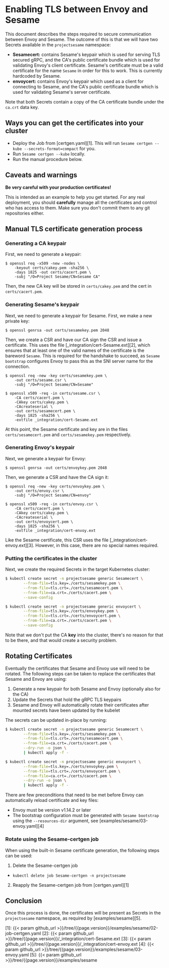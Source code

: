 # Enabling TLS between Envoy and Sesame

This document describes the steps required to secure communication between Envoy and Sesame.
The outcome of this is that we will have two Secrets available in the `projectsesame` namespace:

- **Sesamecert:** contains Sesame's keypair which is used for serving TLS secured gRPC, and the CA's public certificate bundle which is used for validating Envoy's client certificate.
Sesame's certificate must be a valid certificate for the name `Sesame` in order for this to work.
This is currently hardcoded by Sesame.
- **envoycert:** contains Envoy's keypair which used as a client for connecting to Sesame, and the CA's public certificate bundle which is used for validating Sesame's server certificate.

Note that both Secrets contain a copy of the CA certificate bundle under the `ca.crt` data key.

## Ways you can get the certificates into your cluster

- Deploy the Job from [certgen.yaml][1].
This will run `Sesame certgen --kube --secrets-format=compact` for you.
- Run `Sesame certgen --kube` locally.
- Run the manual procedure below.

## Caveats and warnings

**Be very careful with your production certificates!**

This is intended as an example to help you get started.
For any real deployment, you should **carefully** manage all the certificates and control who has access to them.
Make sure you don't commit them to any git repositories either.

## Manual TLS certificate generation process

### Generating a CA keypair

First, we need to generate a keypair:

```
$ openssl req -x509 -new -nodes \
    -keyout certs/cakey.pem -sha256 \
    -days 1825 -out certs/cacert.pem \
    -subj "/O=Project Sesame/CN=Sesame CA"
```

Then, the new CA key will be stored in `certs/cakey.pem` and the cert in `certs/cacert.pem`.

### Generating Sesame's keypair

Next, we need to generate a keypair for Sesame.
First, we make a new private key:

```
$ openssl genrsa -out certs/sesamekey.pem 2048
```

Then, we create a CSR and have our CA sign the CSR and issue a certificate.
This uses the file [_integration/cert-Sesame.ext][2], which ensures that at least one of the valid names of the certificate is the bareword `Sesame`.
This is required for the handshake to succeed, as `Sesame bootstrap` configures Envoy to pass this as the SNI server name for the connection.

```
$ openssl req -new -key certs/sesamekey.pem \
	-out certs/sesame.csr \
	-subj "/O=Project Sesame/CN=Sesame"

$ openssl x509 -req -in certs/sesame.csr \
    -CA certs/cacert.pem \
    -CAkey certs/cakey.pem \
    -CAcreateserial \
    -out certs/sesamecert.pem \
    -days 1825 -sha256 \
    -extfile _integration/cert-Sesame.ext
```

At this point, the Sesame certificate and key are in the files `certs/sesamecert.pem` and `certs/sesamekey.pem` respectively.

### Generating Envoy's keypair

Next, we generate a keypair for Envoy:

```
$ openssl genrsa -out certs/envoykey.pem 2048
```

Then, we generate a CSR and have the CA sign it:

```
$ openssl req -new -key certs/envoykey.pem \
	-out certs/envoy.csr \
	-subj "/O=Project Sesame/CN=envoy"

$ openssl x509 -req -in certs/envoy.csr \
    -CA certs/cacert.pem \
    -CAkey certs/cakey.pem \
    -CAcreateserial \
    -out certs/envoycert.pem \
    -days 1825 -sha256 \
    -extfile _integration/cert-envoy.ext
```

Like the Sesame certificate, this CSR uses the file [_integration/cert-envoy.ext][3].
However, in this case, there are no special names required.

### Putting the certificates in the cluster

Next, we create the required Secrets in the target Kubernetes cluster:

```bash
$ kubectl create secret -n projectsesame generic Sesamecert \
        --from-file=tls.key=./certs/sesamekey.pem \
        --from-file=tls.crt=./certs/sesamecert.pem \
        --from-file=ca.crt=./certs/cacert.pem \
        --save-config

$ kubectl create secret -n projectsesame generic envoycert \
        --from-file=tls.key=./certs/envoykey.pem \
        --from-file=tls.crt=./certs/envoycert.pem \
        --from-file=ca.crt=./certs/cacert.pem \
        --save-config
```

Note that we don't put the CA **key** into the cluster, there's no reason for that to be there, and that would create a security problem.

## Rotating Certificates

Eventually the certificates that Sesame and Envoy use will need to be rotated.
The following steps can be taken to replace the certificates that Sesame and Envoy are using:

1. Generate a new keypair for both Sesame and Envoy (optionally also for the CA)
2. Update the Secrets that hold the gRPC TLS keypairs
3. Sesame and Envoy will automatically rotate their certificates after mounted secrets have been updated by the kubelet

The secrets can be updated in-place by running:

```bash
$ kubectl create secret -n projectsesame generic Sesamecert \
        --from-file=tls.key=./certs/sesamekey.pem \
        --from-file=tls.crt=./certs/sesamecert.pem \
        --from-file=ca.crt=./certs/cacert.pem \
        --dry-run -o json \
        | kubectl apply -f -

$ kubectl create secret -n projectsesame generic envoycert \
        --from-file=tls.key=./certs/envoykey.pem \
        --from-file=tls.crt=./certs/envoycert.pem \
        --from-file=ca.crt=./certs/cacert.pem \
        --dry-run -o json \
        | kubectl apply -f -
```

There are few preconditions that need to be met before Envoy can automatically reload certificate and key files:

- Envoy must be version v1.14.2 or later
- The bootstrap configuration must be generated with `Sesame bootstrap` using the `--resources-dir` argument, see [examples/sesame/03-envoy.yaml][4]

### Rotate using the Sesame-certgen job

When using the built-in Sesame certificate generation, the following steps can be used:

1. Delete the Sesame-certgen job
 - `kubectl delete job Sesame-certgen -n projectsesame`
2. Reapply the Sesame-certgen job from [certgen.yaml][1]

## Conclusion

Once this process is done, the certificates will be present as Secrets in the `projectsesame` namespace, as required by
[examples/sesame][5].

[1]: {{< param github_url >}}/tree/{{page.version}}/examples/sesame/02-job-certgen.yaml
[2]: {{< param github_url >}}/tree/{{page.version}}/_integration/cert-Sesame.ext
[3]: {{< param github_url >}}/tree/{{page.version}}/_integration/cert-envoy.ext
[4]: {{< param github_url >}}/tree/{{page.version}}/examples/sesame/03-envoy.yaml
[5]: {{< param github_url >}}/tree/{{page.version}}/examples/sesame
